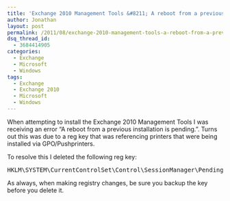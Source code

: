 ```yaml
---
title: 'Exchange 2010 Management Tools &#8211; A reboot from a previous installation is pending.'
author: Jonathan
layout: post
permalink: /2011/08/exchange-2010-management-tools-a-reboot-from-a-previous-installation-is-pending/
dsq_thread_id:
  - 3684414905
categories:
  - Exchange
  - Microsoft
  - Windows
tags:
  - Exchange
  - Exchange 2010
  - Microsoft
  - Windows
---
```

When attempting to install the Exchange 2010 Management Tools I was receiving an error &#8220;A reboot from a previous installation is pending.&#8221;. Turns out this was due to a reg key that was referencing printers that were being installed via GPO/Pushprinters.

To resolve this I deleted the following reg key:

<pre>HKLM\SYSTEM\CurrentControlSet\Control\SessionManager\PendingFileRenameOperations</pre>

As always, when making registry changes, be sure you backup the key before you delete it.